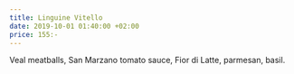 ```yaml
---
title: Linguine Vitello
date: 2019-10-01 01:40:00 +02:00
price: 155:-
---
```


Veal meatballs, San Marzano tomato sauce, Fior di Latte, parmesan, basil.